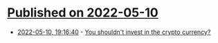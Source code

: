 # [Published on 2022-05-10](index.md)

* [2022-05-10, 19:16:40](https://news.ycombinator.com/item?id=31331339) - [You shouldn't invest in the crypto currency?](https://rohitgupta.bearblog.dev/why-you-shouldnt-invest-in-the-crypto-currency/)
